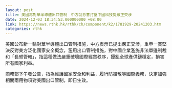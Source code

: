 ```yaml
---
layout: post
title: 美國再對華半導體出口管制　中方就惡意打壓中國科技提嚴正交涉
date: 2024-12-03 18:34:53.000000000 +08:00
link: https://news.rthk.hk/rthk/ch/component/k2/1781929-20241203.htm
categories: rthk
---
```


美國公布新一輪對華半導體出口管制措施，中方表示已提出嚴正交涉，重申一貫堅決反對美方泛化國家安全概念，濫用出口管制措施，對中國企業濫施非法單邊制裁和「長臂管轄」，指這種做法嚴重破壞國際經貿秩序，擾亂全球產供鏈穩定，損害所有國家利益。

商務部下午發公告，指為維護國家安全和利益，履行防擴散等國際義務，決定加強相關兩用物項對美國出口管制，即日生效。
